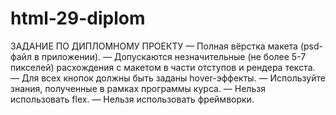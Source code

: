 # html-29-diplom
ЗАДАНИЕ ПО ДИПЛОМНОМУ ПРОЕКТУ
— Полная вёрстка макета (psd-файл в приложении).
— Допускаются незначительные (не более 5-7 пикселей) расхождения с макетом в части отступов и рендера текста.
— Для всех кнопок должны быть заданы hover-эффекты.
— Используйте знания, полученные в рамках программы курса.
— Нельзя использовать flex.
— Нельзя использовать фреймворки.
